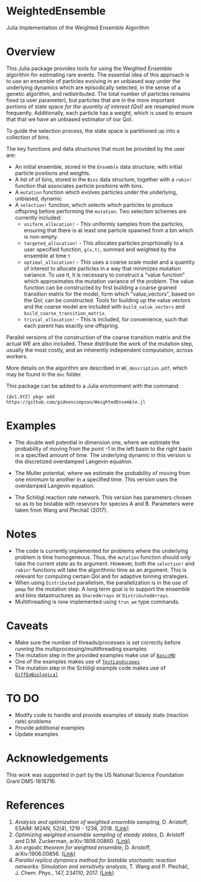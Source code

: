 # WeightedEnsemble
Julia Implementation of the Weighted Ensemble Algorithm

# Overview

This Julia package provides tools for using the Weighted Ensemble algorithm for
estimating rare events.  The essential idea of this approach is to use an
ensemble of particles evolving in an unbiased way under the underlying dynamics
which are episodically selected, in the sense of a genetic algorithm, and
redistributed.  The total number of particles remains fixed (a user parameter),
but particles that are in the more important portions of state space _for the
quantity of interest (QoI)_ are resampled more frequently.  Additionally, each
particle has a weight, which is used to ensure that that we have an unbiased
estimator of our QoI.

To guide the selection process, the state space is partitioned up into a
collection of bins.

The key functions and data structures that must be provided by the user are:

* An initial ensemble, stored in the `Ensemble` data structure, with initial particle positions and weights.
* A list of of bins, stored in the `Bins` data structure, together with a `rebin!` function that associates particle positions with bins.
* A `mutation` function which evolves particles under the underlying, unbiased, dynamic
* A `selection!` function, which selects which particles to produce offspring before performing the `mutation`.  Two selection schemes are currently included:
    * `uniform_allocation!` - This uniformly samples from the particles, ensuring that there is at least one particle spawned from a bin which is non-empty.
    * `targeted_allocation!` - This allocates particles proprtionally to a user specified function, `g(x,t)`, summed and weighted by the ensemble at time `t`
    * `optimal_allocation!` - This uses a coarse scale model and a quantity of interest to allocate particles in a way that minimizes mutation variance.  To use it, it is necessary to construct a "value function" which approximates the mutation variance of the problem.  The value function can be constructed by first building a coarse grained transition matrix for the model, form which "value_vectors", based on the QoI, can be constructed.  Tools for building up the value vectors and the coarse model are included with  `build_value_vectors` and `build_coarse_transition_matrix`.
    * `trivial_allocation!` - This is included, for convenience, such that each parent has exactly one offspring.


Parallel versions of the construction of the coarse transition matrix and the
actual WE are also included.  These distribute the work of the mutation step,
usually the most costly, and an inherently independent computation, across
workers.  

More details on the algorithm are described in ``WE_description.pdf``, which may be found in the `doc` folder.

This package can be added to a Julia environment with the command:
```
(@v1.XYZ) pkg> add https://github.com/gideonsimpson/WeightedEnsemble.jl

```
# Examples

* The double well potential in dimension one, where we estimate the probability of
moving from the point -1 in the left basin to the right basin in a specified
amount of time.  The underlying dynamic in this version is the  discretized
overdamped Langevin equation.

* The Muller potential, where we estimate the probability of moving from one
minimum to another in a specified time.  This version uses the overdamped
Langevin equation.

* The Schlögl reaction rate network.  This version has parameters chosen so as
  to be bistable with resevoirs for species A and B.  Parameters were taken from
  Wang and Plecháč (2017).

# Notes

* The code is currently implemented for problems where the underlying problem is
  time homogeneous.  Thus, the `mutation` function should only take the current
  state as its argument.  However, both the `selection!` and `rebin!` functions
  will take the algorithmic time as an argument.  This is relevant for computing
  certain QoI and for adaptive binning strategies.
* When using `Distributed` parallelism, the parallelization is in the use of
  `pmap` for the mutation step.  A long term goal is to support the ensemble and
  bins datastructures as `SharedArrays` or `DistributedArrays`.
* Multithreading is now implemented using `trun_we` type commands.

# Caveats
* Make sure the number of threads/processes is set correctly before running the multiprocessing/multithreading examples
* The mutation step in the provided examples make use of [`BasicMD`](https://github.com/gideonsimpson/BasicMD.jl)
* One of the examples makes use of [`TestLandscapes`](https://github.com/gideonsimpson/TestLandscapes.jl)
* The mutation step in the Schlögl example code makes use of [`DiffEqBiological`](https://github.com/SciML/DiffEqBiological.jl)

# TO DO

* Modify code to handle and provide examples of steady state (reaction rate) problems
* Provide additional examples
* Update examples

# Acknowledgements
This work was supported in part by the US National Science Foundation Grant DMS-1818716.

# References

1. _Analysis and optimization of weighted ensemble sampling_, D. Aristoff, ESAIM: M2AN, 52(4), 1219 - 1238, 2018. [(Link)](https://www.esaim-m2an.org/articles/m2an/abs/2018/04/m2an160145/m2an160145.html)
2. _Optimizing weighted ensemble sampling of steady states_, D. Aristoff and D.M. Zuckerman, arXiv:1806.00860. [(Link)](https://arxiv.org/abs/1806.00860)
3. _An ergodic theorem for weighted ensemble_, D. Aristoff, arXiv:1906.00856. [(Link)](https://arxiv.org/abs/1906.00856)
4. _Parallel replica dynamics method for bistable stochastic reaction networks: Simulation and sensitivity analysis_, T. Wang and P. Plecháč, J. Chem. Phys., 147, 234110, 2017. [(Link)](https://doi.org/10.1063/1.5017955)
